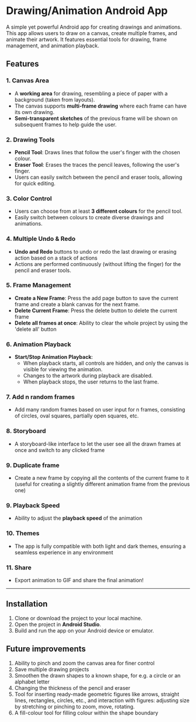 # Drawing/Animation Android App

A simple yet powerful Android app for creating drawings and animations. This app allows users to draw on a canvas, create multiple frames, and animate their artwork. It features essential tools for drawing, frame management, and animation playback.

## Features

### 1. **Canvas Area**
   - A **working area** for drawing, resembling a piece of paper with a background (taken from layouts).
   - The canvas supports **multi-frame drawing** where each frame can have its own drawing.
   - **Semi-transparent sketches** of the previous frame will be shown on subsequent frames to help guide the user.

### 2. **Drawing Tools**
   - **Pencil Tool**: Draws lines that follow the user's finger with the chosen colour.
   - **Eraser Tool**: Erases the traces the pencil leaves, following the user's finger.
   - Users can easily switch between the pencil and eraser tools, allowing for quick editing.

### 3. **Color Control**
   - Users can choose from at least **3 different colours** for the pencil tool.
   - Easily switch between colours to create diverse drawings and animations.

### 4. **Multiple Undo & Redo**
   - **Undo and Redo** buttons to undo or redo the last drawing or erasing action based on a stack of actions
   - Actions are performed continuously (without lifting the finger) for the pencil and eraser tools.

### 5. **Frame Management**
   - **Create a New Frame**: Press the add page button to save the current frame and create a blank canvas for the next frame.
   - **Delete Current Frame**: Press the delete button to delete the current frame
   - **Delete all frames at once**: Ability to clear the whole project by using the 'delete all' button

### 6. **Animation Playback**
   - **Start/Stop Animation Playback**: 
     - When playback starts, all controls are hidden, and only the canvas is visible for viewing the animation.
     - Changes to the artwork during playback are disabled.
     - When playback stops, the user returns to the last frame.

### 7. **Add n random frames**
   - Add many random frames based on user input for n frames, consisting of circles, oval squares, partially open squares, etc.

### 8. **Storyboard**
   - A storyboard-like interface to let the user see all the drawn frames at once and switch to any clicked frame

### 9. **Duplicate frame**
   - Create a new frame by copying all the contents of the current frame to it (useful for creating a slightly different animation frame from the previous one)

### 9. **Playback Speed**
   - Ability to adjust the **playback speed** of the animation

### 10. **Themes**
   - The app is fully compatible with both light and dark themes, ensuring a seamless experience in any environment

### 11. Share
   - Export animation to GIF and share the final animation!

---

## Installation

1. Clone or download the project to your local machine.
2. Open the project in **Android Studio**.
3. Build and run the app on your Android device or emulator.

## Future improvements
1. Ability to pinch and zoom the canvas area for finer control
2. Save multiple drawing projects
3. Smoothen the drawn shapes to a known shape, for e.g. a circle or an alphabet letter
4. Changing the thickness of the pencil and eraser
5. Tool for inserting ready-made geometric figures like arrows, straight lines, rectangles, circles, etc., and interaction with figures: adjusting size by stretching or pinching to zoom, move, rotating.
6. A fill-colour tool for filling colour within the shape boundary

